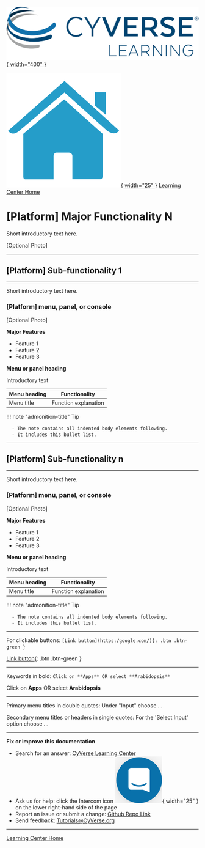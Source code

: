 [![!CyVerse Learning Center](https://github.com/tyson-swetnam/cyverse_manual_template_mkdocs/raw/main/assets/cyverse_learning.png "CyVerse Learning Center"){ width="400" }](https://learning.cyverse.org)

[![!Learning Home](https://github.com/tyson-swetnam/cyverse_manual_template_mkdocs/raw/main/assets/homeicon.png "Home"){ width="25" }](https://learning.cyverse.org) [Learning Center Home](http://learning.cyverse.org/)


# [Platform] Major Functionality N

Short introductory text here.

[Optional Photo]

------------------------------------------------------------------------

## [Platform] Sub-functionality 1
---------------------------------

Short introductory text here.

### [Platform] menu, panel, or console

[Optional Photo]

**Major Features**

-   Feature 1
-   Feature 2
-   Feature 3

**Menu or panel heading**

Introductory text

  | Menu heading | Functionality |
  |--------------|---------------|
  | Menu title | Function explanation |

!!! note "admonition-title"
    Tip
    
      - The note contains all indented body elements following.
      - It includes this bullet list.

------------------------------------------------------------------------

## [Platform] Sub-functionality n
---------------------------------

Short introductory text here.

### [Platform] menu, panel, or console

[Optional Photo]

**Major Features**

-   Feature 1
-   Feature 2
-   Feature 3

**Menu or panel heading**

Introductory text

  | Menu heading | Functionality |
  |--------------|---------------|
  | Menu title | Function explanation |

!!! note "admonition-title"
    Tip
    
      - The note contains all indented body elements following.
      - It includes this bullet list.

------------------------------------------------------------------------

For clickable buttons: `[Link button](https:/google.com/){: .btn .btn-green }`

[Link button](https://google.com/){: .btn .btn-green }

------------------------------------------------------------------------

Keywords in bold: `Click on **Apps** OR select **Arabidopsis**`

Click on **Apps** OR select **Arabidopsis**

------------------------------------------------------------------------

Primary menu titles in double quotes: Under "Input" choose ...

Secondary menu titles or headers in single quotes: For the 'Select Input' option choose ... 

-----------------------------------------------------------------------

**Fix or improve this documentation**

  - Search for an answer:
     [CyVerse Learning Center](https://learning.cyverse.org)
  - Ask us for help:
    click the Intercom icon ![Intercom](https://github.com/tyson-swetnam/cyverse_manual_template_mkdocs/raw/main/assets/intercom.png){ width="25" } on the lower right-hand side of the page
  - Report an issue or submit a change:
    [Github Repo Link](https://github.com/cyverse-learning-materials/)
  - Send feedback: <Tutorials@CyVerse.org>
  
------------------------------------------------------------------------

[Learning Center Home](http://learning.cyverse.org/)